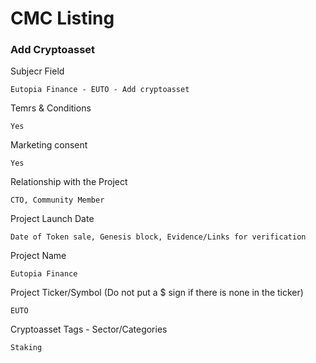 # CMC Listing

### Add Cryptoasset

Subjecr Field

`Eutopia Finance - EUTO - Add cryptoasset`

Temrs & Conditions

`Yes`

Marketing consent

`Yes`

Relationship with the Project

`CTO, Community Member`

Project Launch Date

`Date of Token sale, Genesis block, Evidence/Links for verification`

Project Name

`Eutopia Finance`

Project Ticker/Symbol (Do not put a $ sign if there is none in the ticker)

`EUTO`

Cryptoasset Tags - Sector/Categories

`Staking`

